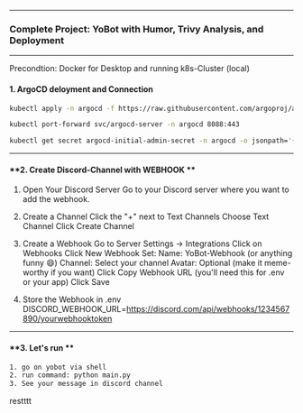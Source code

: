 
---

### **Complete Project: YoBot with Humor, Trivy Analysis, and Deployment**

---

Precondtion: Docker for Desktop and running k8s-Cluster (local) 

#### **1. ArgoCD deloyment and Connection**

```bash
kubectl apply -n argocd -f https://raw.githubusercontent.com/argoproj/argo-cd/stable/manifests/install.yaml

kubectl port-forward svc/argocd-server -n argocd 8088:443

kubectl get secret argocd-initial-admin-secret -n argocd -o jsonpath='{.data.password}' | base64 -d
```

---

#### **2. Create Discord-Channel with WEBHOOK **
1. Open Your Discord Server
Go to your Discord server where you want to add the webhook.

2. Create a Channel
Click the "+" next to Text Channels
Choose Text Channel
Click Create Channel

3. Create a Webhook
Go to Server Settings → Integrations
Click on Webhooks
Click New Webhook
Set:
Name: YoBot-Webhook (or anything funny 😄)
Channel: Select your channel
Avatar: Optional (make it meme-worthy if you want)
Click Copy Webhook URL (you'll need this for .env or your app)
Click Save

4. Store the Webhook in .env
DISCORD_WEBHOOK_URL=https://discord.com/api/webhooks/1234567890/yourwebhooktoken

---

#### **3. Let's run **
```bash
1. go on yobot via shell
2. run command: python main.py
3. See your message in discord channel

```
restttt